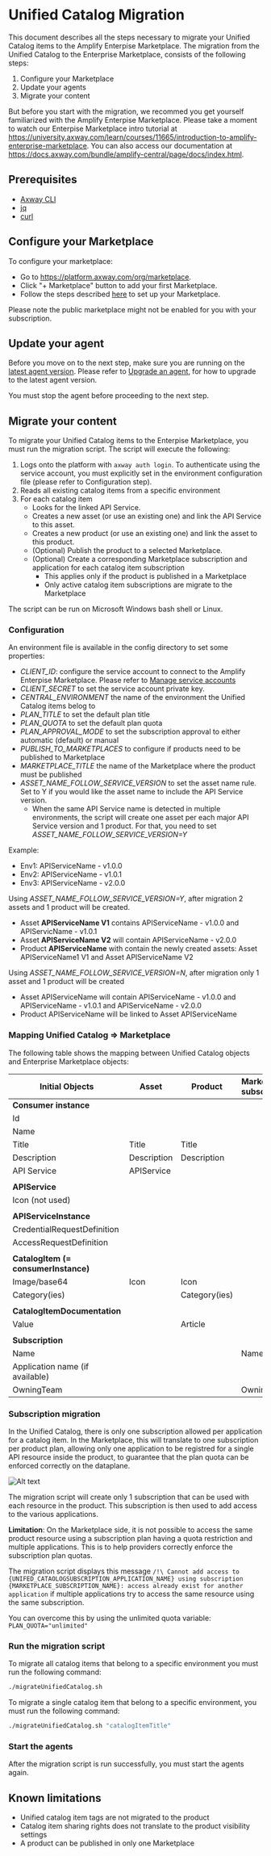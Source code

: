# Unified Catalog Migration

This document describes all the steps necessary to migrate your Unified Catalog items to the Amplify Enterpise Marketplace.
The migration from the Unified Catalog to the Enterprise Marketplace, consists of the following steps: 
1. Configure your Marketplace
2. Update your agents
3. Migrate your content

But before you start with the migration, we recommed you get yourself familiarized with the Amplify Enterpise Marketplace. 
Please take a moment to watch our Enterpise Marketplace intro tutorial at https://university.axway.com/learn/courses/11665/introduction-to-amplify-enterprise-marketplace. You can also access our documentation at 
https://docs.axway.com/bundle/amplify-central/page/docs/index.html.

## Prerequisites

* [Axway CLI](https://docs.axway.com/bundle/amplify-central/page/docs/integrate_with_central/cli_central/index.html)
* [jq](https://jqlang.github.io/jq/)
* [curl](https://curl.se/)

## Configure your Marketplace
To configure your marketplace: 
   * Go to https://platform.axway.com/org/marketplace.
   * Click "+ Marketplace" button to add your first Marketplace.
   * Follow the steps described [here](https://docs.axway.com/bundle/amplify-central/page/docs/manage_marketplace/customize_marketplace/index.html) to set up your Marketplace.

Please note the public marketplace might not be enabled for you with your subscription.

## Update your agent
Before you move on to the next step, make sure you are running on the [latest agent version](https://docs.axway.com/bundle/amplify-central/page/docs/amplify_relnotes/index.html).
Please refer to [Upgrade an agent]( https://docs.axway.com/bundle/amplify-central/page/docs/connect_manage_environ/connected_agent_common_reference/upgrade_agent/index.html), for how to upgrade to the latest agent version.

You must stop the agent before proceeding to the next step.

## Migrate your content

To migrate your Unified Catalog items to the Enterpise Marketplace, you must run the migration script. The script will execute the following:
1. Logs onto the platform with `axway auth login`. To authenticate using the service account, you must explicitly set in the environment configuration file (please refer to Configuration step).
2. Reads all existing catalog items from a specific environment
3. For each catalog item
    * Looks for the linked API Service.
    * Creates a new asset (or use an existing one) and link the API Service to this asset.
    * Creates a new product (or use an existing one) and link the asset to this product.
    * (Optional) Publish the product to a selected Marketplace.
    * (Optional) Create a corresponding Marketplace subscription and application for each catalog item subscription
      * This applies only if the product is published in a Marketplace
      * Only active catalog item subscriptions are migrate to the Marketplace
    
The script can be run on Microsoft Windows bash shell or Linux.

### Configuration

An environment file is available in the config directory to set some properties:

* _CLIENT_ID_: configure the service account to connect to the Amplify Enterpise Marketplace. Please refer to [Manage service accounts](https://docs.axway.com/bundle/platform-management/page/docs/management_guide/organizations/managing_organizations/managing_service_accounts/index.html)
* _CLIENT_SECRET_ to set the service account private key.
* _CENTRAL_ENVIRONMENT_ the name of the environment the Unified Catalog items belog to
* _PLAN_TITLE_ to set the default plan title
* _PLAN_QUOTA_ to set the default plan quota
* _PLAN_APPROVAL_MODE_ to set the subscription approval to either automatic (default) or manual
* _PUBLISH_TO_MARKETPLACES_ to configure if products need to be published to Marketplace
* _MARKETPLACE_TITLE_ the name of the Marketplace where the product must be published
* _ASSET_NAME_FOLLOW_SERVICE_VERSION_ to set the asset name rule. Set to Y if you would like the asset name to include the API Service version.
   * When the same API Service name is detected in multiple environments, the script will create one asset per each major API Service version and 1 product. For that, you need to set _ASSET_NAME_FOLLOW_SERVICE_VERSION=Y_

Example:

* Env1: APIServiceName - v1.0.0
* Env2: APIServiceName - v1.0.1
* Env3: APIServiceName - v2.0.0

Using _ASSET_NAME_FOLLOW_SERVICE_VERSION=Y_, after migration 2 assets and 1 product will be created.

* Asset **APIServiceName V1** contains APIServiceName - v1.0.0 and APIServicName - v1.0.1
* Asset **APIServiceName V2** will contain APIServiceName - v2.0.0
* Product **APIServiceName** with contain the newly created assets: Asset APIServiceName1 V1 and Asset APIServiceName V2

Using _ASSET_NAME_FOLLOW_SERVICE_VERSION=N_, after migration only 1 asset and 1 product will be created
* Asset APIServiceName will contain  APIServiceName - v1.0.0 and APIServiceName - v1.0.1 and APIServiceName - v2.0.0
* Product APIServiceName will be linked to Asset APIServiceName

### Mapping Unified Catalog => Marketplace

The following table shows the mapping between Unified Catalog objects and Enterprise Marketplace objects:

| Initial Objects                      | Asset                | Product       | Marketplace subscription | Marketplace application |
|------------------------------------|------------------------|---------------|--------------------------|-------------------------|
| **Consumer instance**                |                      |               |                          |                         |
|  Id                                  |                      |               |                          |                         |
|  Name                                |                      |               |                          |                         |
|  Title                               | Title                | Title         |                          |                         |
|  Description                         | Description          | Description   |                          |                         |
|  API Service                         | APIService           |               |                          |                         |
|                                      |                      |               |                          |                         |
| **APIService**                       |                      |               |                          |                         |
|  Icon (not used)                     |                      |               |                          |                         |
|                                      |                      |               |                          |                         |
| **APIServiceInstance**               |                      |               |                          |                         |
|  CredentialRequestDefinition         |                      |               |                          |                         |
|  AccessRequestDefinition             |                      |               |                          |                         |
|                                      |                      |               |                          |                         |
| **CatalogItem (= consumerInstance)** |                      |               |                          |                         |
|  Image/base64                        | Icon                 | Icon          |                          |                         |
|  Category(ies)                       |                      | Category(ies) |                          |                         |
|                                      |                      |               |                          |                         |
| **CatalogItemDocumentation**         |                      |               |                          |                         |
|  Value                               |                      | Article       |                          |                         |
|                                      |                      |               |                          |                         |
| **Subscription**                     |                      |               |                          |                         |
|  Name                                |                      |               | Name                     |                         |
|  Application name (if available)     |                      |               |                          | Name                    |
|  OwningTeam                          |                      |               | OwningTeam               | OwningTeam              |

### Subscription migration
In the Unified Catalog, there is only one subscription allowed per application for a catalog item. 
In the Marketplace, this will translate to one subscription per product plan, allowing only one application to be registred for a single API resource inside the product, to guarantee that the plan quota can be enforced correctly on the dataplane.

![Alt text](subscription.png)

The migration script will create only 1 subscription that can be used with each resource in the product. This subscription is then used to add access to the various applications.

**Limitation**:
On the Marketplace side, it is not possible to access the same product resource using a subscription plan having a quota restriction and multiple applications. This is to help providers correctly enforce the subscription plan quotas.

The migration script displays this message `/!\ Cannot add access to {UNIFED_CATAOLOGSUBSCRIPTION_APPLICATION_NAME} using subscription {MARKETPLACE_SUBSCRIPTION_NAME}: access already exist for another application` if multiple applications try to access the same resource using the same subscription.

You can overcome this by using the unlimited quota variable: `PLAN_QUOTA="unlimited"`

### Run the migration script
To migrate all catalog items that belong to a specific environment you must run the following command:

```bash
./migrateUnifiedCatalog.sh
```
To migrate a single catalog item that belong to a specific environment, you must run the following command:

```bash
./migrateUnifiedCatalog.sh "catalogItemTitle"
```
### Start the agents
After the migration script is run successfully, you must start the agents again.

## Known limitations

* Unified catalog item tags are not migrated to the product
* Catalog item sharing rights does not translate to the product visibility settings
* A product can be published in only one Marketplace
